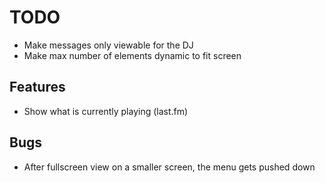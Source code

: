 # TODO
* Make messages only viewable for the DJ
* Make max number of elements dynamic to fit screen

## Features
* Show what is currently playing (last.fm)

## Bugs
* After fullscreen view on a smaller screen, the menu gets pushed down